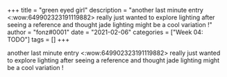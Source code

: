 +++
title = "green eyed girl"
description = "another last minute entry  <:wow:649902323191119882>  really just wanted to explore lighting after seeing a reference and thought jade lighting might be a cool variation !"
author = "fonz#0001"
date = "2021-02-06"
categories = ["Week 04: TODO"]
tags = []
+++

another last minute entry  <:wow:649902323191119882>  really just wanted to explore lighting after seeing a reference and thought jade lighting might be a cool variation !
